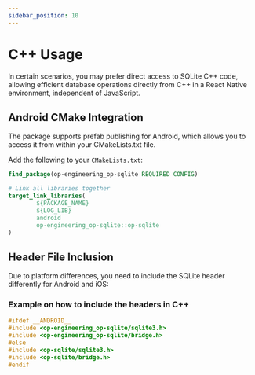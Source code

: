 ```yaml
---
sidebar_position: 10
---
```


# C++ Usage

In certain scenarios, you may prefer direct access to SQLite C++ code, allowing efficient database operations directly from C++ in a React Native environment, independent of JavaScript.

## Android CMake Integration

The package supports prefab publishing for Android, which allows you to access it from within your CMakeLists.txt file.

Add the following to your `CMakeLists.txt`:

```cmake
find_package(op-engineering_op-sqlite REQUIRED CONFIG)

# Link all libraries together
target_link_libraries(
        ${PACKAGE_NAME}
        ${LOG_LIB}
        android
        op-engineering_op-sqlite::op-sqlite
)
```

## Header File Inclusion

Due to platform differences, you need to include the SQLite header differently for Android and iOS:

### Example on how to include the headers in C++

```cpp
#ifdef __ANDROID__
#include <op-engineering_op-sqlite/sqlite3.h>
#include <op-engineering_op-sqlite/bridge.h>
#else
#include <op-sqlite/sqlite3.h>
#include <op-sqlite/bridge.h>
#endif
```
